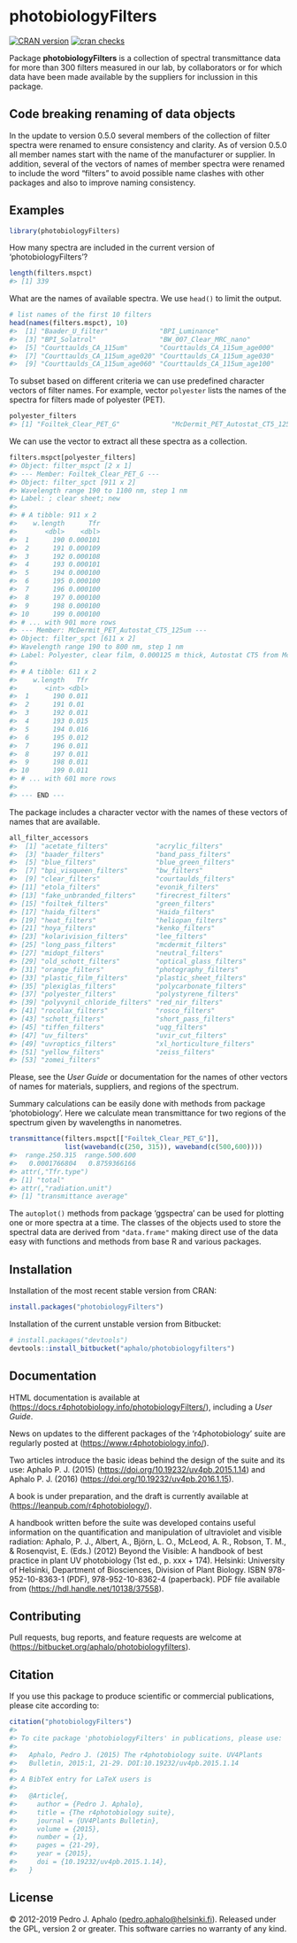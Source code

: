 
# photobiologyFilters

[![CRAN
version](https://www.r-pkg.org/badges/version-last-release/photobiologyFilters)](https://cran.r-project.org/package=photobiologyFilters)
[![cran
checks](https://cranchecks.info/badges/worst/photobiologyFilters)](https://cran.r-project.org/web/checks/check_results_photobiologyFilters.html)

Package **photobiologyFilters** is a collection of spectral
transmittance data for more than 300 filters measured in our lab, by
collaborators or for which data have been made available by the
suppliers for inclussion in this package.

## Code breaking renaming of data objects

In the update to version 0.5.0 several members of the collection of
filter spectra were renamed to ensure consistency and clarity. As of
version 0.5.0 all member names start with the name of the manufacturer
or supplier. In addition, several of the vectors of names of member
spectra were renamed to include the word “filters” to avoid possible
name clashes with other packages and also to improve naming consistency.

## Examples

``` r
library(photobiologyFilters)
```

How many spectra are included in the current version of
‘photobiologyFilters’?

``` r
length(filters.mspct)
#> [1] 339
```

What are the names of available spectra. We use `head()` to limit the
output.

``` r
# list names of the first 10 filters
head(names(filters.mspct), 10)
#>  [1] "Baader_U_filter"             "BPI_Luminance"              
#>  [3] "BPI_Solatrol"                "BW_007_Clear_MRC_nano"      
#>  [5] "Courttaulds_CA_115um"        "Courttaulds_CA_115um_age000"
#>  [7] "Courttaulds_CA_115um_age020" "Courttaulds_CA_115um_age030"
#>  [9] "Courttaulds_CA_115um_age060" "Courttaulds_CA_115um_age100"
```

To subset based on different criteria we can use predefined character
vectors of filter names. For example, vector `polyester` lists the names
of the spectra for filters made of polyester (PET).

``` r
polyester_filters
#> [1] "Foiltek_Clear_PET_G"             "McDermit_PET_Autostat_CT5_125um"
```

We can use the vector to extract all these spectra as a collection.

``` r
filters.mspct[polyester_filters]
#> Object: filter_mspct [2 x 1]
#> --- Member: Foiltek_Clear_PET_G ---
#> Object: filter_spct [911 x 2]
#> Wavelength range 190 to 1100 nm, step 1 nm 
#> Label: ; clear sheet; new 
#> 
#> # A tibble: 911 x 2
#>    w.length      Tfr
#>       <dbl>    <dbl>
#>  1      190 0.000101
#>  2      191 0.000109
#>  3      192 0.000108
#>  4      193 0.000101
#>  5      194 0.000100
#>  6      195 0.000100
#>  7      196 0.000100
#>  8      197 0.000100
#>  9      198 0.000100
#> 10      199 0.000100
#> # ... with 901 more rows
#> --- Member: McDermit_PET_Autostat_CT5_125um ---
#> Object: filter_spct [611 x 2]
#> Wavelength range 190 to 800 nm, step 1 nm 
#> Label: Polyester, clear film, 0.000125 m thick, Autostat CT5 from McDermit Autotype; new 
#> 
#> # A tibble: 611 x 2
#>    w.length   Tfr
#>       <int> <dbl>
#>  1      190 0.011
#>  2      191 0.01 
#>  3      192 0.011
#>  4      193 0.015
#>  5      194 0.016
#>  6      195 0.012
#>  7      196 0.011
#>  8      197 0.011
#>  9      198 0.011
#> 10      199 0.011
#> # ... with 601 more rows
#> 
#> --- END ---
```

The package includes a character vector with the names of these vectors
of names that are available.

``` r
all_filter_accessors
#>  [1] "acetate_filters"            "acrylic_filters"           
#>  [3] "baader_filters"             "band_pass_filters"         
#>  [5] "blue_filters"               "blue_green_filters"        
#>  [7] "bpi_visqueen_filters"       "bw_filters"                
#>  [9] "clear_filters"              "courtaulds_filters"        
#> [11] "etola_filters"              "evonik_filters"            
#> [13] "fake_unbranded_filters"     "firecrest_filters"         
#> [15] "foiltek_filters"            "green_filters"             
#> [17] "haida_filters"              "Haida_filters"             
#> [19] "heat_filters"               "heliopan_filters"          
#> [21] "hoya_filters"               "kenko_filters"             
#> [23] "kolarivision_filters"       "lee_filters"               
#> [25] "long_pass_filters"          "mcdermit_filters"          
#> [27] "midopt_filters"             "neutral_filters"           
#> [29] "old_schott_filters"         "optical_glass_filters"     
#> [31] "orange_filters"             "photography_filters"       
#> [33] "plastic_film_filters"       "plastic_sheet_filters"     
#> [35] "plexiglas_filters"          "polycarbonate_filters"     
#> [37] "polyester_filters"          "polystyrene_filters"       
#> [39] "polyvynil_chloride_filters" "red_nir_filters"           
#> [41] "rocolax_filters"            "rosco_filters"             
#> [43] "schott_filters"             "short_pass_filters"        
#> [45] "tiffen_filters"             "uqg_filters"               
#> [47] "uv_filters"                 "uvir_cut_filters"          
#> [49] "uvroptics_filters"          "xl_horticulture_filters"   
#> [51] "yellow_filters"             "zeiss_filters"             
#> [53] "zomei_filters"
```

Please, see the *User Guide* or documentation for the names of other
vectors of names for materials, suppliers, and regions of the spectrum.

Summary calculations can be easily done with methods from package
‘photobiology’. Here we calculate mean transmittance for two regions
of the spectrum given by wavelengths in nanometres.

``` r
transmittance(filters.mspct[["Foiltek_Clear_PET_G"]], 
              list(waveband(c(250, 315)), waveband(c(500,600))))
#>  range.250.315  range.500.600 
#>   0.0001766804   0.8759366166 
#> attr(,"Tfr.type")
#> [1] "total"
#> attr(,"radiation.unit")
#> [1] "transmittance average"
```

The `autoplot()` methods from package ‘ggspectra’ can be used for
plotting one or more spectra at a time. The classes of the objects used
to store the spectral data are derived from `"data.frame"` making direct
use of the data easy with functions and methods from base R and various
packages.

## Installation

Installation of the most recent stable version from CRAN:

``` r
install.packages("photobiologyFilters")
```

Installation of the current unstable version from Bitbucket:

``` r
# install.packages("devtools")
devtools::install_bitbucket("aphalo/photobiologyfilters")
```

## Documentation

HTML documentation is available at
(<https://docs.r4photobiology.info/photobiologyFilters/>), including a
*User Guide*.

News on updates to the different packages of the ‘r4photobiology’ suite
are regularly posted at (<https://www.r4photobiology.info/>).

Two articles introduce the basic ideas behind the design of the suite
and its use: Aphalo P. J. (2015)
(<https://doi.org/10.19232/uv4pb.2015.1.14>) and Aphalo P. J. (2016)
(<https://doi.org/10.19232/uv4pb.2016.1.15>).

A book is under preparation, and the draft is currently available at
(<https://leanpub.com/r4photobiology/>).

A handbook written before the suite was developed contains useful
information on the quantification and manipulation of ultraviolet and
visible radiation: Aphalo, P. J., Albert, A., Björn, L. O., McLeod, A.
R., Robson, T. M., & Rosenqvist, E. (Eds.) (2012) Beyond the Visible: A
handbook of best practice in plant UV photobiology (1st ed., p. xxx +
174). Helsinki: University of Helsinki, Department of Biosciences,
Division of Plant Biology. ISBN 978-952-10-8363-1 (PDF),
978-952-10-8362-4 (paperback). PDF file available from
(<https://hdl.handle.net/10138/37558>).

## Contributing

Pull requests, bug reports, and feature requests are welcome at
(<https://bitbucket.org/aphalo/photobiologyfilters>).

## Citation

If you use this package to produce scientific or commercial
publications, please cite according to:

``` r
citation("photobiologyFilters")
#> 
#> To cite package 'photobiologyFilters' in publications, please use:
#> 
#>   Aphalo, Pedro J. (2015) The r4photobiology suite. UV4Plants
#>   Bulletin, 2015:1, 21-29. DOI:10.19232/uv4pb.2015.1.14
#> 
#> A BibTeX entry for LaTeX users is
#> 
#>   @Article{,
#>     author = {Pedro J. Aphalo},
#>     title = {The r4photobiology suite},
#>     journal = {UV4Plants Bulletin},
#>     volume = {2015},
#>     number = {1},
#>     pages = {21-29},
#>     year = {2015},
#>     doi = {10.19232/uv4pb.2015.1.14},
#>   }
```

## License

© 2012-2019 Pedro J. Aphalo (<pedro.aphalo@helsinki.fi>). Released under
the GPL, version 2 or greater. This software carries no warranty of any
kind.
